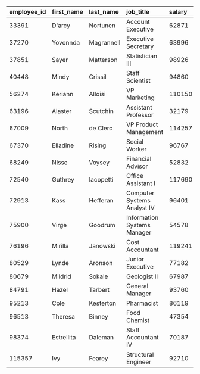 | employee\_id | first\_name | last\_name | job\_title                  | salary | reports\_to | office\_id |
|:-------------|:------------|:-----------|:----------------------------|:-------|:------------|:-----------|
| 33391        | D'arcy      | Nortunen   | Account Executive           | 62871  | 37270       | 1          |
| 37270        | Yovonnda    | Magrannell | Executive Secretary         | 63996  | null        | 10         |
| 37851        | Sayer       | Matterson  | Statistician III            | 98926  | 37270       | 1          |
| 40448        | Mindy       | Crissil    | Staff Scientist             | 94860  | 37270       | 1          |
| 56274        | Keriann     | Alloisi    | VP Marketing                | 110150 | 37270       | 1          |
| 63196        | Alaster     | Scutchin   | Assistant Professor         | 32179  | 37270       | 2          |
| 67009        | North       | de Clerc   | VP Product Management       | 114257 | 37270       | 2          |
| 67370        | Elladine    | Rising     | Social Worker               | 96767  | 37270       | 2          |
| 68249        | Nisse       | Voysey     | Financial Advisor           | 52832  | 37270       | 2          |
| 72540        | Guthrey     | Iacopetti  | Office Assistant I          | 117690 | 37270       | 3          |
| 72913        | Kass        | Hefferan   | Computer Systems Analyst IV | 96401  | 37270       | 3          |
| 75900        | Virge       | Goodrum    | Information Systems Manager | 54578  | 37270       | 3          |
| 76196        | Mirilla     | Janowski   | Cost Accountant             | 119241 | 37270       | 3          |
| 80529        | Lynde       | Aronson    | Junior Executive            | 77182  | 37270       | 4          |
| 80679        | Mildrid     | Sokale     | Geologist II                | 67987  | 37270       | 4          |
| 84791        | Hazel       | Tarbert    | General Manager             | 93760  | 37270       | 4          |
| 95213        | Cole        | Kesterton  | Pharmacist                  | 86119  | 37270       | 4          |
| 96513        | Theresa     | Binney     | Food Chemist                | 47354  | 37270       | 5          |
| 98374        | Estrellita  | Daleman    | Staff Accountant IV         | 70187  | 37270       | 5          |
| 115357       | Ivy         | Fearey     | Structural Engineer         | 92710  | 37270       | 5          |
